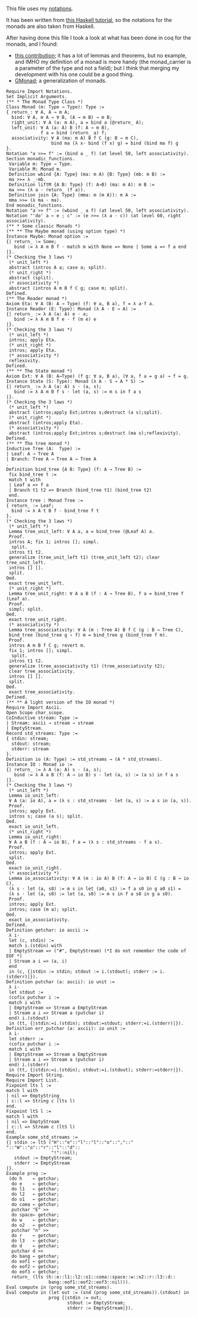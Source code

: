 This file uses my [notations](AUGER_Notations).

It has been written from [this Haskell tutorial](http://www.haskell.org/haskellwiki/Monads_as_Containers), so the notations for the monads are also taken from Haskell.

After having done this file I took a look at what has been done in coq for the monads, and I found:

-   [this contribution](http://coq.inria.fr/V8.2pl1/contribs/lc.Monad.html); it has a lot of lemmas and theorems, but no example, and IMHO my definition of a monad is more handy (the monad\_carrier is a parameter of the type and not a field); but I think that merging my development with his one could be a good thing.
-   [GMonad](http://mattam.org/repos/coq/misc/shiftreset/GenuineShiftReset.html); a generalization of monads.

<!-- -->

    Require Import Notations.
    Set Implicit Arguments.
    (** * The Monad Type Class *)
    Class Monad (m: Type → Type): Type :=
    { return_: ∀ A, A → m A;
      bind: ∀ A, m A → ∀ B, (A → m B) → m B;
      right_unit: ∀ A (a: m A), a = bind a (@return_ A);
      left_unit: ∀ A (a: A) B (f: A → m B),
                 f a = bind (return_ a) f;
      associativity: ∀ A (ma: m A) B f C (g: B → m C),
                     bind ma (λ x· bind (f x) g) = bind (bind ma f) g
    }.
    Notation "a >>= f" := (bind a _ f) (at level 50, left associativity).
    Section monadic_functions.
     Variable m: Type → Type.
     Variable M: Monad m.
     Definition wbind {A: Type} (ma: m A) {B: Type} (mb: m B) :=
     ma >>= λ _·mb.
     Definition liftM {A B: Type} (f: A→B) (ma: m A): m B :=
     ma >>= (λ a · return_ (f a)).
     Definition join {A: Type} (mma: m (m A)): m A :=
     mma >>= (λ ma · ma).
    End monadic_functions.
    Notation "a >> f" := (wbind _ a f) (at level 50, left associativity).
    Notation "'do' a ← e ; c" := (e >>= (λ a · c)) (at level 60, right associativity).
    (** * Some classic Monads *)
    (** ** The Maybe monad (using option type) *)
    Instance Maybe: Monad option :=
    {| return_ := Some;
       bind := λ A m B f · match m with None => None | Some a => f a end
    |}.
    (* Checking the 3 laws *)
     (* unit_left *)
     abstract (intros A a; case a; split).
     (* unit_right *)
     abstract (split).
     (* associativity *)
     abstract (intros A m B f C g; case m; split).
    Defined.
    (** The Reader monad *)
    Axiom Eta: ∀ A (B: A → Type) (f: ∀ a, B a), f = λ a·f a.
    Instance Reader (E: Type): Monad (λ A · E → A) :=
    {| return_ := λ A (a: A) e · a;
       bind := λ A m B f e · f (m e) e
    |}.
    (* Checking the 3 laws *)
     (* unit_left *)
     intros; apply Eta.
     (* unit_right *)
     intros; apply Eta.
     (* associativity *)
     reflexivity.
    Defined.
    (** ** The State monad *)
    Axiom Ext: ∀ A (B: A→Type) (f g: ∀ a, B a), (∀ a, f a = g a) → f = g.
    Instance State (S: Type): Monad (λ A · S → A * S) :=
    {| return_ := λ A (a: A) s · (a, s);
       bind := λ A m B f s · let (a, s) := m s in f a s
    |}.
    (* Checking the 3 laws *)
     (* unit_left *)
     abstract (intros;apply Ext;intros s;destruct (a s);split).
     (* unit_right *)
     abstract (intros;apply Eta).
     (* associativity *)
     abstract (intros;apply Ext;intros s;destruct (ma s);reflexivity).
    Defined.
    (** ** The tree monad *)
    Inductive Tree (A:  Type) :=
    | Leaf: A → Tree A
    | Branch: Tree A → Tree A → Tree A
    .
    Definition bind_tree {A B: Type} (f: A → Tree B) :=
     fix bind_tree t :=
     match t with
     | Leaf a => f a
     | Branch t1 t2 => Branch (bind_tree t1) (bind_tree t2)
     end.
    Instance tree : Monad Tree :=
    { return_ := Leaf;
      bind := λ A t B f · bind_tree f t
    }.
    (* Checking the 3 laws *)
     (* unit_left *)
     Lemma tree_unit_left: ∀ A a, a = bind_tree (@Leaf A) a.
     Proof.
     intros A; fix 1; intros []; simpl.
      split.
     intros t1 t2.
     generalize (tree_unit_left t1) (tree_unit_left t2); clear tree_unit_left.
     intros [] [].
     split.
    Qed.
     exact tree_unit_left.
     (* unit_right *)
     Lemma tree_unit_right: ∀ A a B (f : A → Tree B), f a = bind_tree f (Leaf a).
     Proof.
     simpl; split.
    Qed.
     exact tree_unit_right.
     (* associativity *)
     Lemma tree_associativity: ∀ A (m : Tree A) B f C (g : B → Tree C),
     bind_tree (bind_tree g ∘ f) m = bind_tree g (bind_tree f m).
     Proof.
     intros A m B f C g; revert m.
     fix 1; intros []; simpl.
      split.
     intros t1 t2.
     generalize (tree_associativity t1) (tree_associativity t2);
     clear tree_associativity.
     intros [] [].
     split.
    Qed.
     exact tree_associativity.
    Defined.
    (** ** A light version of the IO monad *)
    Require Import Ascii.
    Open Scope char_scope.
    CoInductive stream: Type :=
    | Stream: ascii → stream → stream
    | EmptyStream.
    Record std_streams: Type :=
    { stdin: stream;
      stdout: stream;
      stderr: stream
    }.
    Definition io (A: Type) := std_streams → (A * std_streams).
    Instance IO : Monad io :=
    {| return_ := λ A (a: A) s · (a, s);
       bind := λ A a B (f: A → io B) s · let (a, s) := (a s) in f a s
    |}.
    (* Checking the 3 laws *)
     (* unit_left *)
     Lemma io_unit_left:
     ∀ A (a: io A), a = (λ s : std_streams · let (a, s) := a s in (a, s)).
     Proof.
     intros; apply Ext.
     intros s; case (a s); split.
    Qed.
     exact io_unit_left.
     (* unit_right *)
     Lemma io_unit_right:
     ∀ A a B (f : A → io B), f a = (λ s : std_streams · f a s).
     Proof.
     intros; apply Ext.
     split.
    Qed.
     exact io_unit_right.
     (* associativity *)
     Lemma io_associativity: ∀ A (m : io A) B (f: A → io B) C (g : B → io C),
     (λ s · let (a, s0) := m s in let (a0, s1) := f a s0 in g a0 s1) =
     (λ s · let (a, s0) := let (a, s0) := m s in f a s0 in g a s0).
     Proof.
     intros; apply Ext.
     intros; case (m a); split.
    Qed.
     exact io_associativity.
    Defined.
    Definition getchar: io ascii :=
     λ i·
     let (c, stdin) :=
     match i.(stdin) with
     | EmptyStream => ("#", EmptyStream) (*I do not remember the code of EOF *)
     | Stream a i => (a, i)
     end
     in (c, {|stdin := stdin; stdout := i.(stdout); stderr := i.(stderr)|}).
    Definition putchar (a: ascii): io unit :=
     λ i·
     let stdout :=
     (cofix putchar i :=
     match i with
     | EmptyStream => Stream a EmptyStream
     | Stream a i => Stream a (putchar i)
     end) i.(stdout)
     in (tt, {|stdin:=i.(stdin); stdout:=stdout; stderr:=i.(stderr)|}).
    Definition err_putchar (a: ascii): io unit :=
     λ i·
     let stderr :=
     (cofix putchar i :=
     match i with
     | EmptyStream => Stream a EmptyStream
     | Stream a i => Stream a (putchar i)
     end) i.(stderr)
     in (tt, {|stdin:=i.(stdin); stdout:=i.(stdout); stderr:=stderr|}).
    Require Import String.
    Require Import List.
    Fixpoint lts l :=
    match l with
    | nil => EmptyString
    | c::l => String c (lts l)
    end.
    Fixpoint ltS l :=
    match l with
    | nil => EmptyStream
    | c::l => Stream c (ltS l)
    end.
    Example some_std_streams :=
    {| stdin := ltS ("H"::"e"::"l"::"l"::"o"::","::" "::"W"::"o"::"r"::"l"::"d"::
                     "!"::nil);
       stdout := EmptyStream;
       stderr := EmptyStream
    |}.
    Example prog :=
     (do h    ← getchar;
      do e    ← getchar;
      do l1   ← getchar;
      do l2   ← getchar;
      do o1   ← getchar;
      do coma ← getchar;
      putchar "E" >>
      do space← getchar;
      do w    ← getchar;
      do o2   ← getchar;
      putchar "n" >>
      do r    ← getchar;
      do l3   ← getchar;
      do d    ← getchar;
      putchar d >>
      do bang ← getchar;
      do eof1 ← getchar;
      do eof2 ← getchar;
      do eof3 ← getchar;
      return_ (lts (h::e::l1::l2::o1::coma::space::w::o2::r::l3::d::
                    bang::eof1::eof2::eof3::nil))).
    Eval compute in (prog some_std_streams).
    Eval compute in (let out := (snd (prog some_std_streams)).(stdout) in
                    prog {|stdin := out;
                           stdout := EmptyStream;
                           stderr := EmptyStream|}).
